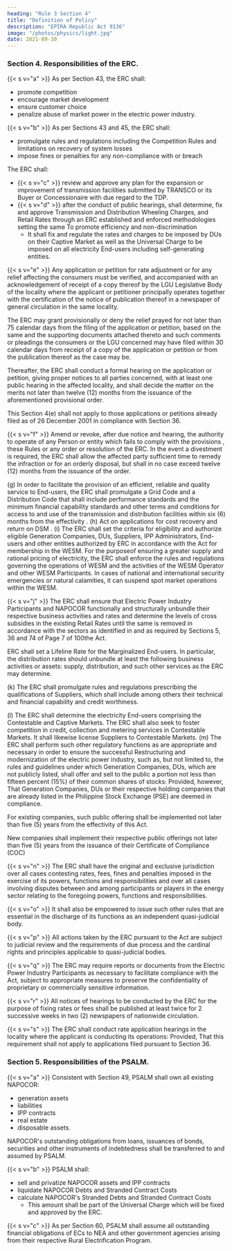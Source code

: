```yaml
---
heading: "Rule 3 Section 4"
title: "Definition of Policy"
description: "EPIRA Republic Act 9136"
image: "/photos/physics/light.jpg"
date: 2021-09-30
---
```



### Section 4. Responsibilities of the ERC.

{{< s v="a" >}} As per Section 43, the ERC shall:
- promote competition
- encourage market development
- ensure customer choice
- penalize abuse of market power in the electric power industry.

{{< s v="b" >}} As per Sections 43 and 45, the ERC shall:
- promulgate rules and regulations including the Competition Rules and limitations on recovery of system losses
- impose fines or penalties for any non-compliance with or breach

The ERC shall:
- {{< s v="c" >}} review and approve any plan for the expansion or improvement of transmission facilities submitted by TRANSCO or its Buyer or Concessionaire with due regard to the TDP.
- {{< s v="d" >}} after the conduct of public hearings, shall determine, fix and approve Transmission and Distribution Wheeling Charges, and Retail Rates through an ERC established and enforced methodologies setting the same To promote efficiency and non-discrimination 
  - It shall fix and regulate the rates and charges to be imposed by DUs on their Captive Market as well as the Universal Charge to be imposed on all electricity End-users including self-generating entities.

{{< s v="e" >}} Any application or petition for rate adjustment or for any relief affecting the consumers must be verified, and accompanied with an acknowledgement of receipt of a copy thereof by the LGU Legislative Body of the locality where the applicant or petitioner principally operates together with the certification of the notice of publication thereof in a newspaper of general circulation in the same locality.

The ERC may grant provisionally or deny the relief prayed for not later than 75 calendar days from the filing of the application
or petition, based on the same and the supporting documents attached thereto and such comments or pleadings the consumers or
the LGU concerned may have filed within 30 calendar days from receipt of a copy of the application or petition or from the
publication thereof as the case may be.

Thereafter, the ERC shall conduct a formal hearing on the application or petition, giving proper notices to all parties concerned, with at least one public hearing in the affected locality, and shall decide the matter
on the merits not later than twelve (12) months from the issuance of
the aforementioned provisional order.

This Section 4(e) shall not apply to those applications or petitions already filed as of 26 December 2001 in compliance with Section 36.

{{< s v="f" >}} Amend or revoke, after due notice and hearing, the authority to
operate of any Person or entity which fails to comply with the
provisions , these Rules or any order or resolution of the
ERC. In the event a divestment is required, the ERC shall allow the
affected party sufficient time to remedy the infraction or for an orderly
disposal, but shall in no case exceed twelve (12) months from the
issuance of the order.

(g) In order to facilitate the provision of an efficient, reliable and quality service to End-users, the ERC shall promulgate a Grid Code and a Distribution Code that shall include performance standards and the
minimum financial capability standards and other terms and
conditions for access to and use of the transmission and distribution
facilities within six (6) months from the effectivity .
(h) Act on applications for cost recovery and return on DSM .
(i) The ERC shall set the criteria for eligibility and authorize eligible
Generation Companies, DUs, Suppliers, IPP
Administrators, End-users and other entities authorized by ERC in
accordance with the Act for membership in the WESM. For the
purposeof ensuring a greater supply and rational pricing of electricity,
the ERC shall enforce the rules and regulations governing the
operations of WESM and the activities of the WESM Operator and
other WESM Participants. In cases of national and international
security emergencies or natural calamities, it can suspend spot
market operations within the WESM.

{{< s v="j" >}} The ERC shall ensure that Electric Power Industry Participants and NAPOCOR functionally and structurally unbundle their respective business activities and rates and determine the levels of cross subsidies in the
existing Retail Rates until the same is removed in accordance with the
sectors as identified in and as required by Sections 5, 36 and 74 of
Page 7 of 100the Act. 

ERC shall set a Lifeline Rate for the Marginalized End-users. In particular, the distribution rates should unbundle at least the
following business activities or assets: supply, distribution, and such
other services as the ERC may determine. 

(k) The ERC shall promulgate rules and regulations prescribing the qualifications of Suppliers, which shall include among others their technical and financial capability and credit worthiness.

(l) The ERC shall determine the electricity End-users comprising the
Contestable and Captive Markets. The ERC shall also seek to foster
competition in credit, collection and metering services in Contestable
Markets. It shall likewise license Suppliers to Contestable Markets.
(m) The ERC shall perform such other regulatory functions as are
appropriate and necessary in order to ensure the successful
Restructuring and modernization of the electric power industry, such
as, but not limited to, the rules and guidelines under which
Generation Companies, DUs, which are not publicly listed, shall offer and sell to the public a portion not less than fifteen
percent (15%) of their common shares of stocks: Provided, however,
That Generation Companies, DUs or their respective holding companies that are already listed in the Philippine Stock
Exchange (PSE) are deemed in compliance. 

For existing companies, such public offering shall be implemented not later than five (5) years
from the effectivity of this Act. 

New companies shall implement their respective public offerings not later than five (5) years from the
issuance of their Certificate of Compliance (COC)

{{< s v="n" >}} The ERC shall have the original and exclusive jurisdiction over all cases contesting rates, fees, fines and penalties imposed in the exercise of its powers, functions and responsibilities and over all
cases involving disputes between and among participants or players
in the energy sector relating to the foregoing powers, functions and
responsibilities.

{{< s v="o" >}} It shall also be empowered to issue such other rules that are essential in the discharge of its functions as an independent quasi-judicial body.


{{< s v="p" >}} All actions taken by the ERC pursuant to the Act are subject to judicial review and the requirements of due process and the cardinal rights and principles applicable to quasi-judicial bodies.

{{< s v="q" >}} The ERC may require reports or documents from the Electric Power Industry Participants as necessary to facilitate compliance with the Act, subject to appropriate measures to preserve the confidentiality of
proprietary or commercially sensitive information.

{{< s v="r" >}} All notices of hearings to be conducted by the ERC for the purpose of fixing rates or fees shall be published at least twice for 2 successive weeks in two (2) newspapers of nationwide circulation.

{{< s v="s" >}} The ERC shall conduct rate application hearings in the locality where the applicant is conducting its operations: Provided, That this requirement shall not apply to applications filed pursuant to Section
36.


### Section 5. Responsibilities of the PSALM.

{{< s v="a" >}} Consistent with Section 49, PSALM shall own all existing NAPOCOR:
- generation assets
- liabilities
- IPP contracts
- real estate 
- disposable assets. 

NAPOCOR's outstanding obligations from loans, issuances of bonds, securities and other instruments of indebtedness shall be transferred to and assumed by PSALM.


{{< s v="b" >}} PSALM shall:
- sell and privatize NAPOCOR assets and IPP contracts
- liquidate NAPOCOR Debts and Stranded Contract Costs<!--  in accordance with the Act. -->
- calculate NAPOCOR's Stranded Debts and Stranded Contract Costs
  - This amount shall be part of the Universal Charge which will be fixed and approved by the ERC.


{{< s v="c" >}} As per Section 60, PSALM shall assume all outstanding financial obligations of ECs to NEA and other government agencies arising from their respective Rural Electrification Program.

<!-- This shall be done in accordance with the program duly approved by
the President of the Philippines. -->
